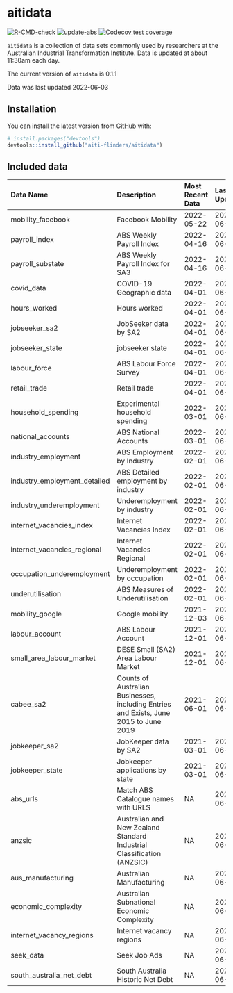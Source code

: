 
<!-- README.md is generated from README.Rmd. Please edit that file -->

# aitidata

<!-- badges: start -->

[![R-CMD-check](https://github.com/aiti-flinders/aitidata/actions/workflows/R-CMD-check.yaml/badge.svg?branch=data_prep)](https://github.com/aiti-flinders/aitidata/actions/workflows/R-CMD-check.yaml)
[![update-abs](https://github.com/aiti-flinders/aitidata/workflows/update-abs/badge.svg)](https://github.com/aiti-flinders/aitidata/actions)
[![Codecov test
coverage](https://codecov.io/gh/aiti-flinders/aitidata/branch/master/graph/badge.svg)](https://app.codecov.io/gh/aiti-flinders/aitidata?branch=master)
<!-- badges: end -->

`aitidata` is a collection of data sets commonly used by researchers at
the Australian Industrial Transformation Institute. Data is updated at
about 11:30am each day.

The current version of `aitidata` is 0.1.1

Data was last updated 2022-06-03

## Installation

You can install the latest version from [GitHub](https://github.com/)
with:

``` r
# install.packages("devtools")
devtools::install_github("aiti-flinders/aitidata")
```

## Included data

| Data Name                      | Description                                                                           | Most Recent Data | Last Updated |
| :----------------------------- | :------------------------------------------------------------------------------------ | :--------------- | :----------- |
| mobility\_facebook             | Facebook Mobility                                                                     | 2022-05-22       | 2022-06-03   |
| payroll\_index                 | ABS Weekly Payroll Index                                                              | 2022-04-16       | 2022-06-03   |
| payroll\_substate              | ABS Weekly Payroll Index for SA3                                                      | 2022-04-16       | 2022-06-03   |
| covid\_data                    | COVID-19 Geographic data                                                              | 2022-04-01       | 2022-06-03   |
| hours\_worked                  | Hours worked                                                                          | 2022-04-01       | 2022-06-03   |
| jobseeker\_sa2                 | JobSeeker data by SA2                                                                 | 2022-04-01       | 2022-06-03   |
| jobseeker\_state               | jobseeker state                                                                       | 2022-04-01       | 2022-06-03   |
| labour\_force                  | ABS Labour Force Survey                                                               | 2022-04-01       | 2022-06-03   |
| retail\_trade                  | Retail trade                                                                          | 2022-04-01       | 2022-06-03   |
| household\_spending            | Experimental household spending                                                       | 2022-03-01       | 2022-06-03   |
| national\_accounts             | ABS National Accounts                                                                 | 2022-03-01       | 2022-06-03   |
| industry\_employment           | ABS Employment by Industry                                                            | 2022-02-01       | 2022-06-03   |
| industry\_employment\_detailed | ABS Detailed employment by industry                                                   | 2022-02-01       | 2022-06-03   |
| industry\_underemployment      | Underemployment by industry                                                           | 2022-02-01       | 2022-06-03   |
| internet\_vacancies\_index     | Internet Vacancies Index                                                              | 2022-02-01       | 2022-06-03   |
| internet\_vacancies\_regional  | Internet Vacancies Regional                                                           | 2022-02-01       | 2022-06-03   |
| occupation\_underemployment    | Underemployment by occupation                                                         | 2022-02-01       | 2022-06-03   |
| underutilisation               | ABS Measures of Underutilisation                                                      | 2022-02-01       | 2022-06-03   |
| mobility\_google               | Google mobility                                                                       | 2021-12-03       | 2022-06-03   |
| labour\_account                | ABS Labour Account                                                                    | 2021-12-01       | 2022-06-03   |
| small\_area\_labour\_market    | DESE Small (SA2) Area Labour Market                                                   | 2021-12-01       | 2022-06-03   |
| cabee\_sa2                     | Counts of Australian Businesses, including Entries and Exists, June 2015 to June 2019 | 2021-06-01       | 2022-06-03   |
| jobkeeper\_sa2                 | JobKeeper data by SA2                                                                 | 2021-03-01       | 2022-06-03   |
| jobkeeper\_state               | Jobkeeper applications by state                                                       | 2021-03-01       | 2022-06-03   |
| abs\_urls                      | Match ABS Catalogue names with URLS                                                   | NA               | 2022-06-03   |
| anzsic                         | Australian and New Zealand Standard Industrial Classification (ANZSIC)                | NA               | 2022-06-03   |
| aus\_manufacturing             | Australian Manufacturing                                                              | NA               | 2022-06-03   |
| economic\_complexity           | Australian Subnational Economic Complexity                                            | NA               | 2022-06-03   |
| internet\_vacancy\_regions     | Internet vacancy regions                                                              | NA               | 2022-06-03   |
| seek\_data                     | Seek Job Ads                                                                          | NA               | 2022-06-03   |
| south\_australia\_net\_debt    | South Australia Historic Net Debt                                                     | NA               | 2022-06-03   |
